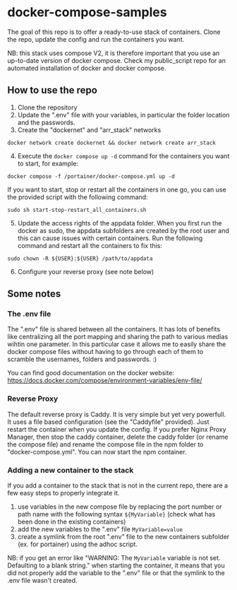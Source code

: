 # docker-compose-samples
The goal of this repo is to offer a ready-to-use stack of containers. Clone the repo, update the config and run the containers you want.

NB: this stack uses compose V2, it is therefore important that you use an up-to-date version of docker compose. Check my public_script repo for an automated installation of docker and docker compose.

## How to use the repo
1. Clone the repository
2. Update the ".env" file with your variables, in particular the folder location and the passwords.
3. Create the "dockernet" and "arr_stack" networks
```
docker network create dockernet && docker network create arr_stack
```
4. Execute the `docker compose up -d` command for the containers you want to start, for example:
```
docker compose -f /portainer/docker-compose.yml up -d
```
If you want to start, stop or restart all the containers in one go, you can use the provided script with the following command:
```
sudo sh start-stop-restart_all_containers.sh
```
5. Update the access rights of the appdata folder.
When you first run the docker as sudo, the appdata subfolders are created by the root user and this can cause issues with certain containers. Run the following command and restart all the containers to fix this:
```
sudo chown -R ${USER}:${USER} /path/to/appdata
``` 
6. Configure your reverse proxy 
(see note below)


## Some notes
### The .env file
The ".env" file is shared between all the containers. 
It has lots of benefits like centralizing all the port mapping and sharing the path to various medias wihtin one parameter.
In this particular case it allows me to easily share the docker compose files without having to go through each of them to scramble the usernames, folders and passwords. :)

You can find good documentation on the docker website: https://docs.docker.com/compose/environment-variables/env-file/

### Reverse Proxy
The default reverse proxy is Caddy. It is very simple but yet very powerfull. It uses a file based configuration (see the "Caddyfile" provided). Just restart the container when you update the config.
If you prefer Nginx Proxy Manager, then stop the caddy container, delete the caddy folder (or rename the compose file) and rename the compose file in the npm folder to "docker-compose.yml". You can now start the npm container.

### Adding a new container to the stack
If you add a container to the stack that is not in the current repo, there are a few easy steps to properly integrate it.
1. use variables in the new compose file by replacing the port number or path name with the following syntax `${MyVariable}` (check what has been done in the existing containers)
2. add the new variables to the ".env" file `MyVariable=value`
3. create a symlink from the root ".env" file to the new containers subfolder (ex. for portainer) using the adhoc script.

NB: if you get an error like "WARNING: The `MyVariable` variable is not set. Defaulting to a blank string." when starting the container, it means that you did not properly add the variable to the ".env" file or that the symlink to the .env file wasn't created.
